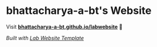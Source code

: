 
# bhattacharya-a-bt's Website

Visit **[bhattacharya-a-bt.github.io/labwebsite](https://bhattacharya-a-bt.github.io/labwebsite)** 🚀

_Built with [Lab Website Template](https://greene-lab.gitbook.io/lab-website-template-docs)_

